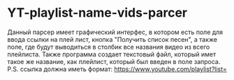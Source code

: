 # YT-playlist-name-vids-parcer
Данный парсер имеет графический интерфес, в котором есть поле для ввода ссылки на плей лист, кнопка "Получить список песен", а также поле,
где будут выводиться в столбик все названия видео из всего плейлиста. Также программа создает текстовый файл, который имет такое же название,
как плейлист, который был введен в поле запроса.
P.S. ссылка должна иметь формат: https://www.youtube.com/playlist?list=
